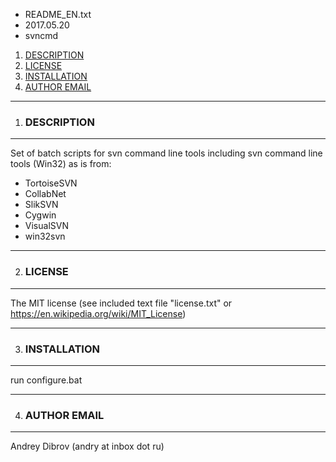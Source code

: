 * README_EN.txt
* 2017.05.20
* svncmd

1. [DESCRIPTION](#DESCRIPTION)
2. [LICENSE](#LICENSE)
3. [INSTALLATION](#INSTALLATION)
4. [AUTHOR EMAIL](#AUTHOR_EMAIL)

-------------------------------------------------------------------------------
1. ### <a name="DESCRIPTION">DESCRIPTION</a>
-------------------------------------------------------------------------------
Set of batch scripts for svn command line tools including svn command line tools
(Win32) as is from:
* TortoiseSVN
* CollabNet
* SlikSVN
* Cygwin
* VisualSVN
* win32svn

-------------------------------------------------------------------------------
2. ### <a name="LICENSE">LICENSE</a>
-------------------------------------------------------------------------------
The MIT license (see included text file "license.txt" or
https://en.wikipedia.org/wiki/MIT_License)

-------------------------------------------------------------------------------
3. ### <a name="INSTALLATION">INSTALLATION</a>
-------------------------------------------------------------------------------
run configure.bat

-------------------------------------------------------------------------------
4. ### <a name="AUTHOR_EMAIL">AUTHOR EMAIL</a>
-------------------------------------------------------------------------------
Andrey Dibrov (andry at inbox dot ru)
